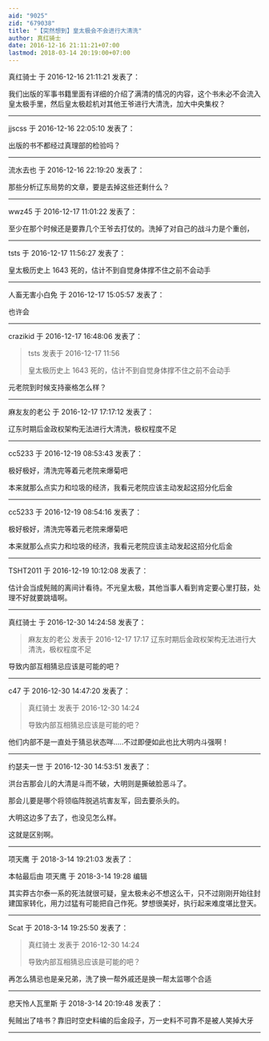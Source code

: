 ```yaml
---
aid: "9025"
zid: "679038"
title: "【突然想到】皇太极会不会进行大清洗"
author: 真红骑士
date: 2016-12-16 21:11:21+07:00
lastmod: 2018-03-14 20:19:00+07:00
---
```


真红骑士 于 2016-12-16 21:11:21 发表了：

我们出版的军事书籍里面有详细的介绍了满清的情况的内容，这个书未必不会流入皇太极手里，然后皇太极趁机对其他王爷进行大清洗，加大中央集权？

---

jjscss 于 2016-12-16 22:05:10 发表了：

出版的书不都经过真理部的检验吗？

---

流水去也 于 2016-12-16 22:19:20 发表了：

那些分析辽东局势的文章，要是去掉这些还剩什么？

---

wwz45 于 2016-12-17 11:01:22 发表了：

至少在那个时候还是要靠几个王爷去打仗的。洗掉了对自己的战斗力是个重创，

---

tsts 于 2016-12-17 11:56:27 发表了：

皇太极历史上 1643 死的，估计不到自觉身体撑不住之前不会动手

---

人畜无害小白免 于 2016-12-17 15:05:57 发表了：

也许会

---

crazikid 于 2016-12-17 16:48:06 发表了：

> tsts 发表于 2016-12-17 11:56
>
> 皇太极历史上 1643 死的，估计不到自觉身体撑不住之前不会动手

元老院到时候支持豪格怎么样？

---

麻友友的老公 于 2016-12-17 17:17:12 发表了：

辽东时期后金政权架构无法进行大清洗，极权程度不足

---

cc5233 于 2016-12-19 08:53:43 发表了：

极好极好，清洗完等着元老院来爆菊吧

本来就那么点实力和垃圾的经济，我看元老院应该主动发起这招分化后金

---

cc5233 于 2016-12-19 08:54:16 发表了：

极好极好，清洗完等着元老院来爆菊吧

本来就那么点实力和垃圾的经济，我看元老院应该主动发起这招分化后金

---

TSHT2011 于 2016-12-19 10:12:08 发表了：

估计会当成髡贼的离间计看待。不光皇太极，其他当事人看到肯定要心里打鼓，处理不好就要跳墙啊。

---

真红骑士 于 2016-12-30 14:24:58 发表了：

> 麻友友的老公 发表于 2016-12-17 17:17 辽东时期后金政权架构无法进行大清洗，极权程度不足

导致内部互相猜忌应该是可能的吧？

---

c47 于 2016-12-30 14:47:20 发表了：

> 真红骑士 发表于 2016-12-30 14:24
>
> 导致内部互相猜忌应该是可能的吧？

他们内部不是一直处于猜忌状态咩.....不过即便如此也比大明内斗强啊！

---

约瑟夫一世 于 2016-12-30 14:53:51 发表了：

洪台吉那会儿的大清是斗而不破，大明则是撕破脸恶斗了。

那会儿要是哪个将领临阵脱逃坑害友军，回去要杀头的。

大明这边多了去了，也没见怎么样。

这就是区别啊。

---

项天鹰 于 2018-3-14 19:21:03 发表了：

本帖最后由 项天鹰 于 2018-3-14 19:28 编辑

其实莽古尔泰一系的死法就很可疑，皇太极未必不想这么干，只不过刚刚开始往封建国家转化，用力过猛有可能把自己作死。梦想很美好，执行起来难度堪比登天。

---

Scat 于 2018-3-14 19:25:50 发表了：

> 真红骑士 发表于 2016-12-30 14:24
>
> 导致内部互相猜忌应该是可能的吧？

再怎么猜忌也是亲兄弟，洗了换一帮外戚还是换一帮太监哪个合适

---

悲天怜人瓦里斯 于 2018-3-14 20:19:48 发表了：

髡贼出了啥书？靠旧时空史料编的后金段子，万一史料不可靠不是被人笑掉大牙

---
